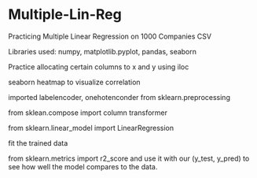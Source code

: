 # Multiple-Lin-Reg
Practicing Multiple Linear Regression on 1000 Companies CSV

Libraries used: numpy, matplotlib.pyplot, pandas, seaborn

Practice allocating certain columns to x and y using iloc

seaborn heatmap to visualize correlation

imported labelencoder, onehotenconder from sklearn.preprocessing

from sklean.compose import column transformer

from sklearn.linear_model import LinearRegression

fit the trained data

from sklearn.metrics import r2_score and use it with our (y_test, y_pred) to see how well the model compares to the data.
